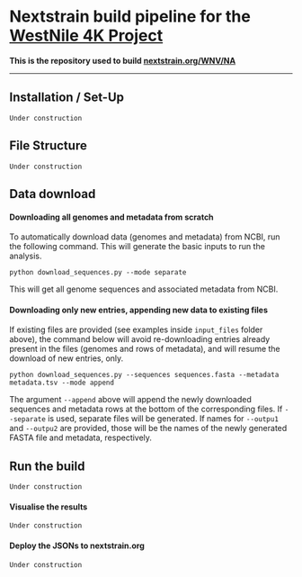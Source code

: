 # Nextstrain build pipeline for the [WestNile 4K Project](https://westnile4k.org/)


**This is the repository used to build [nextstrain.org/WNV/NA](https://nextstrain.org/WNV/NA)**

---

## Installation / Set-Up
```
Under construction
```

## File Structure
```
Under construction
```

## Data download

#### Downloading all genomes and metadata from scratch

To automatically download data (genomes and metadata) from NCBI, run the following command. This will generate the basic inputs to run the analysis.

```
python download_sequences.py --mode separate
```

This will get all genome sequences and associated metadata from NCBI.

#### Downloading only new entries, appending new data to existing files

If existing files are provided (see examples inside `input_files` folder above), the command below will avoid re-downloading entries already present in the files (genomes and rows of metadata), and will resume the download of new entries, only.

```
python download_sequences.py --sequences sequences.fasta --metadata metadata.tsv --mode append
```

The argument `--append` above will append the newly downloaded sequences and metadata rows at the bottom of the corresponding files. If `--separate` is used, separate files will be generated. If names for `--outpu1` and `--outpu2` are provided, those will be the names of the newly generated FASTA file and metadata, respectively.


## Run the build
```
Under construction
```

#### Visualise the results
```
Under construction
```
#### Deploy the JSONs to nextstrain.org
```
Under construction
```